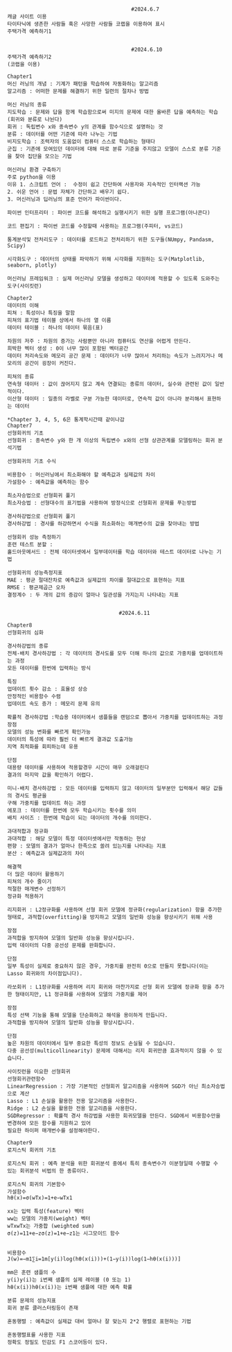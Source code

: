  
                                            #2024.6.7 
    캐글 사이트 이용
    타이타닉에 생존한 사람들 혹은 사망한 사람들 코랩을 이용하여 표시
    주택가격 예측하기1


                                            #2024.6.10
    주택가격 예측하기2
    (코랩을 이용)

    Chapter1
    머신 러닝의 개념 : 기계가 패턴을 학습하여 자동화하는 알고리즘
    알고리즘 : 어떠한 문제를 해결하기 위한 일련의 절차나 방법

    머신 러닝의 종류
    지도학습 : 문제와 답을 함께 학습함으로써 미지의 문제에 대한 올바른 답을 예측하는 학습(회귀와 분류로 나뉜다)
    회귀 : 독립변수 x와 종속변수 y의 관계를 함수식으로 설명하는 것
    분류 : 데이터를 어떤 기준에 따라 나누는 기법
    비지도학습 : 조력자의 도움없이 컴퓨터 스스로 학습하는 형태다
    군집 : 기존에 모여있던 데이터에 대해 따로 분류 기준을 주지않고 모델이 스스로 분류 기준을 찾아 집단을 모으는 기법

    머신러닝 환경 구축하기
    주로 python을 이용
    이유 1. 스크립트 언어 :  수정이 쉽고 간단하여 사용자와 지속적인 인터랙션 가능
    2. 쉬운 언어 : 문법 자체가 간단하고 배우기 쉽다.
    3. 머신러닝과 딥러닝의 표준 언어가 파이썬이다.
    
    파이썬 인터프리터 : 파이썬 코드를 해석하고 실행시키기 위한 실행 프로그램(아나콘다)

    코드 편집기 : 파이썬 코드를 수정할때 사용하는 프로그램(주피터, vs코드)

    통계분석및 전처리도구 : 데이터를 로드하고 전처리하기 위한 도구들(NUmpy, Pandasm, Scipy)
    
    시각화도구 : 데이터의 상태를 파악하기 위해 시각화를 지원하는 도구(Matplotlib, seaborn, plotly)

    머신러닝 프레임워크 : 실제 머신러닝 모델을 생성하고 데이터에 적용할 수 있도록 도와주는 도구(사이킷런)

    Chapter2
    데이터의 이해
    피쳐 : 특성이나 특징을 말함
    피쳐의 표기법 테이블 상에서 하나의 열 이름
    데이터 테이블 : 하나의 데이터 묶음(표)

    차원의 저주 : 차원의 증가는 사람뿐만 아니라 컴퓨터도 연산을 어렵게 만든다.
    희박한 벡터 생성 : 0이 너무 많이 포함된 벡터공간
    데이터 처리속도와 메모리 공간 문제 : 데이터가 너무 많아서 처리하는 속도가 느려지거나 메모리의 공간이 굉장이 커진다.

    피쳐의 종류
    연속형 데이터 : 값이 끊어지지 않고 계속 연결되는 종류의 데이터, 실수와 관련된 값이 일반적이다.
    이산형 데이터 : 일종의 라벨로 구분 가능한 데이터로, 연속적 값이 아니라 분리해서 표현하는 데이터

    *Chapter 3, 4, 5, 6은 통계학시간때 같이나감
    Chapter7
    선형회귀의 기초
    선형회귀 : 종속변수 y와 한 개 이상의 독립변수 x와의 선형 상관관계를 모델링하는 회귀 분석기법

    선형회귀의 기초 수식

    비용함수 : 머신러닝에서 최소화해야 할 예측값과 실제값의 차이
    가설함수 : 예측값을 예측하는 함수

    최소자승법으로 선형회귀 풀기
    최소자승법 : 선형대수의 표기법을 사용하여 방정식으로 선형회귀 문제를 푸는방법

    경사하강법으로 선형회귀 풀기
    경사하강법 : 경사를 하강하면서 수식을 최소화하는 매개변수의 값을 찾아내는 방법

    선형회귀 성능 측정하기
    훈련 테스트 분할 : 
    홀드아웃메서드 : 전체 데이터셋에서 일부데이터를 학습 데이터와 테스트 데이터로 나누는 기법

    선형회귀의 성능측정지표
    MAE : 평균 절대잔차로 예측값과 실제값의 차이를 절대값으로 표현하는 지표
    RMSE : 평균제곱근 오차
    결정계수 : 두 개의 값의 증감이 얼마나 일관성을 가지는지 나타내는 지표


                                        #2024.6.11
    
    Chapter8
    선형회귀의 심화

    경사하강법의 종류
    전체-배치 경사하강법 : 각 데이터의 경사도를 모두 더해 하나의 값으로 가중치를 업데이트하는 과정
    모든 데이터를 한번에 입력하는 방식

    특징
    업데이트 횟수 감소 : 효율성 상승
    안정적인 비용함수 수렴
    업데이트 속도 증가 : 메모리 문제 유의

    확률적 경사하강법 :학습용 데이터에서 샘플들을 랜덤으로 뽑아서 가중치를 업데이트하는 과정
    장점
    모델의 성능 변화를 빠르게 확인가능
    데이터의 특성에 따라 훨씬 더 빠르게 결과값 도출가능
    지역 최적화를 회피하는데 유용

    단점
    대용량 데이터를 사용하여 적용할경우 시간이 매우 오래걸린다
    결과의 마지막 값을 확인하기 어렵다.

    미니-배치 경사하강법 : 모든 데이터를 입력하지 않고 데이터의 일부분만 입력해서 해당 값들의 경사도 평균을
    구해 가중치를 업데이트 하는 과정
    에포크 : 데이터를 한번에 모두 학습시키는 횟수를 의미
    배치 사이즈 : 한번에 학습이 되는 데이터의 개수를 의미한다.

    과대적합과 정규화
    과대적합 : 해당 모델이 특정 데이터셋에서만 작동하는 현상
    편향 : 모델의 결과가 얼마나 한족으로 쏠려 있는지를 나타내는 지표
    분산 : 예측값과 실제값과의 차이

    해결책
    더 많은 데이터 활용하기
    피쳐의 개수 줄이기
    적절한 매개변수 선정하기
    정규화 적용하기

    리지회귀 : L2정규화를 사용하며 선형 회귀 모델에 정규화(regularization) 항을 추가한 형태로, 과적합(overfitting)을 방지하고 모델의 일반화 성능을 향상시키기 위해 사용

    장점
    과적합을 방지하여 모델의 일반화 성능을 향상시킵니다.
    입력 데이터의 다중 공선성 문제를 완화합니다.

    단점
    일부 특성이 실제로 중요하지 않은 경우, 가중치를 완전히 0으로 만들지 못합니다(이는 Lasso 회귀와의 차이점입니다).

    라쏘회귀 : L1정규화를 사용하며 리지 회귀와 마찬가지로 선형 회귀 모델에 정규화 항을 추가한 형태이지만, L1 정규화를 사용하여 모델의 가중치를 제어

    장점
    특성 선택 기능을 통해 모델을 단순화하고 해석을 용이하게 만듭니다.
    과적합을 방지하여 모델의 일반화 성능을 향상시킵니다.

    단점
    높은 차원의 데이터에서 일부 중요한 특성의 정보도 손실될 수 있습니다.
    다중 공선성(multicollinearity) 문제에 대해서는 리지 회귀만큼 효과적이지 않을 수 있습니다.

    사이킷런을 이요한 선형회귀
    선형회귀관련함수
    LinearRegression : 가장 기본적인 선형회귀 알고리즘을 사용하며 SGD가 아닌 최소자승법으로 계산
    Lasso : L1 손실을 활용한 전용 알고리즘을 사용한다.
    Ridge : L2 손실을 활용한 전용 알고리즘을 사용한다.
    SGDRegressor : 확률적 경사 하강법을 사용한 회귀모델을 만든다. SGD에서 비용함수만을 변경하여 모든 함수를 지원하고 있어
    필요한 하이퍼 매개번수를 설정해야한다.

    Chapter9
    로지스틱 회귀의 기초

    로지스틱 회귀 : 예측 분석을 위한 회귀분석 중에서 특히 종속변수가 이분형일때 수행할 수 있는 회귀분석 비법의 한 종류이다.
    
    로지스틱 회귀의 기본함수
    가설함수
    hθ​(x)=σ(wTx)=1+e−wTx1​

    xx는 입력 특성(feature) 벡터
    ww는 모델의 가중치(weight) 벡터
    wTxwTx는 가중합 (weighted sum)
    σ(z)=11+e−zσ(z)=1+e−z1​는 시그모이드 함수


    비용함수
    J(w)=−m1​∑i=1m​[y(i)log(hθ​(x(i)))+(1−y(i))log(1−hθ​(x(i)))]

    mm은 훈련 샘플의 수
    y(i)y(i)는 i번째 샘플의 실제 레이블 (0 또는 1)
    hθ(x(i))hθ​(x(i))는 i번째 샘플에 대한 예측 확률

    분류 문제의 성능지표
    회귀 분류 클러스터링등이 존재

    혼동행렬 : 예측값이 실제값 대비 얼마나 잘 맞는지 2*2 행렬로 표현하는 기법

    혼동행렬표를 사용한 지표
    정확도 정밀도 민감도 F1 스코어등이 있다.


